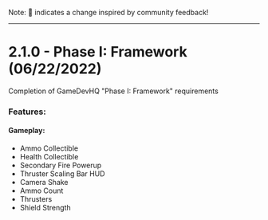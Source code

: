 Note: 📢 indicates a change inspired by community feedback!


---------- 
# 2.1.0 - Phase I: Framework (06/22/2022)
Completion of GameDevHQ "Phase I: Framework" requirements
### Features: 
#### Gameplay: 
 * Ammo Collectible
 * Health Collectible
 * Secondary Fire Powerup
 * Thruster Scaling Bar HUD
 * Camera Shake
 * Ammo Count
 * Thrusters
 * Shield Strength
